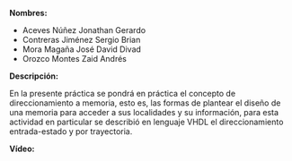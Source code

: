 __Nombres:__ 
- Aceves Núñez Jonathan Gerardo
- Contreras Jiménez Sergio Brian
- Mora Magaña José David Divad
- Orozco Montes Zaid Andrés

__Descripción:__

En la presente práctica se pondrá en práctica el concepto de direccionamiento a memoria, esto es, las formas de plantear el diseño de una
memoria para acceder a sus localidades y su información, para esta actividad en particular se describió en lenguaje VHDL el 
direccionamiento entrada-estado y por trayectoria.


__Vídeo:__
